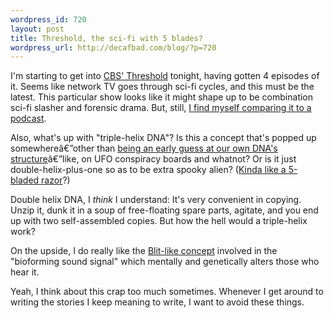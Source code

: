 ```yaml
--- 
wordpress_id: 720
layout: post
title: Threshold, the sci-fi with 5 blades?
wordpress_url: http://decafbad.com/blog/?p=720
---
```

I'm starting to get into [CBS' Threshold][th] tonight, having gotten 4 episodes of it.  Seems like network TV goes through sci-fi cycles, and this must be the latest.  This particular show looks like it might shape up to be combination sci-fi slasher and forensic drama.  But, still, [I find myself comparing it to a podcast][ss].

Also, what's up with "triple-helix DNA"?  Is this a concept that's popped up somewhereâ€”other than [being an early guess at our own DNA's structure][dna]â€”like, on UFO conspiracy boards and whatnot?  Or is it just double-helix-plus-one so as to be extra spooky alien?  ([Kinda like a 5-bladed razor][razor]?)  

Double helix DNA, I *think* I understand:  It's very convenient in copying.  Unzip it, dunk it in a soup of free-floating spare parts, agitate, and you end up with two self-assembled copies.  But how the hell would a triple-helix work?

On the upside, I do really like the [Blit-like concept][blit] involved in the "bioforming sound signal" which mentally and genetically alters those who hear it.

Yeah, I think about this crap too much sometimes.  Whenever I get around to writing the stories I keep meaning to write, I want to avoid these things.

<!-- tags: scifi television entertainment writing -->

[blit]: http://www.infinityplus.co.uk/stories/blit.htm
[jwz]: http://www.livejournal.com/users/jwz/550519.html?thread=9838455#t9838455
[dna]: http://osulibrary.orst.edu/specialcollections/coll/pauling/dna/narrative/page19.html
[th]: http://www.cbs.com/primetime/threshold/
[ss]: http://decafbad.com/blog/2005/10/05/ancestor-rocks-like-a-creepy-rocking-thing
[razor]: http://www.theonion.com/content/node/33930
